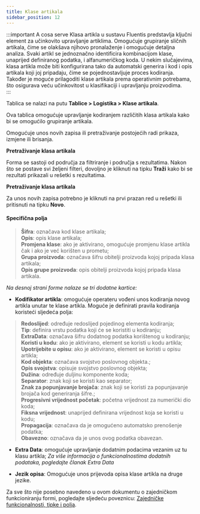 ```yaml
---
title: Klase artikala
sidebar_position: 12
---
```


:::important A cosa serve
Klasa artikla u sustavu Fluentis predstavlja ključni element za učinkovito upravljanje artiklima. Omogućuje grupiranje sličnih artikala, čime se olakšava njihovo pronalaženje i omogućuje detaljna analiza.
Svaki artikl se jednoznačno identificira kombinacijom klase, unaprijed definiranog podatka, i alfanumeričkog koda. U nekim slučajevima, klasa artikla može biti konfigurirana tako da automatski generira i kod i opis artikala koji joj pripadaju, čime se pojednostavljuje proces kodiranja.
Također je moguće prilagoditi klase artikala prema operativnim potrebama, što osigurava veću učinkovitost u klasifikaciji i upravljanju proizvodima.    
:::

Tablica se nalazi na putu **Tablice > Logistika > Klase artikala**.  

Ova tablica omogućuje upravljanje kodiranjem različitih klasa artikala kako bi se omogućilo grupiranje artikala.

Omogućuje unos novih zapisa ili pretraživanje postojećih radi prikaza, izmjene ili brisanja.

**Pretraživanje klasa artikala**

Forma se sastoji od područja za filtriranje i područja s rezultatima. Nakon što se postave svi željeni filteri, dovoljno je kliknuti na tipku **Traži** kako bi se rezultati prikazali u rešetki s rezultatima.  

**Pretraživanje klasa artikala**

Za unos novih zapisa potrebno je kliknuti na prvi prazan red u rešetki ili pritisnuti na tipku **Novo**.

#### Specifična polja

> **Šifra**: označava kod klase artikala;    
> **Opis**: opis klase artikala;  
> **Promjena klase**: ako je aktivirano, omogućuje promjenu klase artikla čak i ako je već korišten u prometu;    
> **Grupa proizvoda**: označava šifru obitelji proizvoda kojoj pripada klasa artikala;  
> **Opis grupe proizvoda**: opis obitelji proizvoda kojoj pripada klasa artikala.  

*Na desnoj strani forme nalaze se tri dodatne kartice:*

- **Kodifikator artikla**: omogućuje operateru vođeni unos kodiranja novog artikla unutar te klase artikla. Moguće je definirati pravila kodiranja koristeći sljedeća polja:     
> **Redoslijed**: određuje redoslijed pojedinog elementa kodiranja;   
> **Tip**: definira vrstu podatka koji će se koristiti u kodiranju;   
> **ExtraData**: označava šifru dodatnog podatka korištenog u kodiranju;   
> **Koristi u kodu**: ako je aktivirano, element se koristi u kodu artikla;  
> **Upotrijebite u opisu**: ako je aktivirano, element se koristi u opisu artikla;  
> **Kod objekta**: označava svojstvo poslovnog objekta.;     
> **Opis svojstva**: opisuje svojstvo poslovnog objekta;    
> **Dužina**: određuje duljinu komponente koda;     
> **Separator**: znak koji se koristi kao separator;   
> **Znak za popunjavanje brojača**: znak koji se koristi za popunjavanje brojača kod generiranja šifre.;   
> **Progresivni vrijednost početak**: početna vrijednost za numerički dio koda;     
> **Fiksna vrijednost**: unaprijed definirana vrijednost koja se koristi u kodu;   
> **Propagacija**: označava da je omogućeno automatsko prenošenje podatka;     
> **Obavezno**: označava da je unos ovog podatka obavezan.     

- **Extra Data**: omogućuje upravljanje dodatnim podacima vezanim uz tu klasu artikla;
*Za više informacija o funkcionalnostima dodatnih podataka, pogledajte članak Extra Data*

- **Jezik opisa**: Omogućuje unos prijevoda opisa klase artikla na druge jezike.  

Za sve što nije posebno navedeno u ovom dokumentu o zajedničkom funkcioniranju formi, pogledajte sljedeću poveznicu: [Zajedničke funkcionalnosti, tipke i polja](/docs/guide/common).